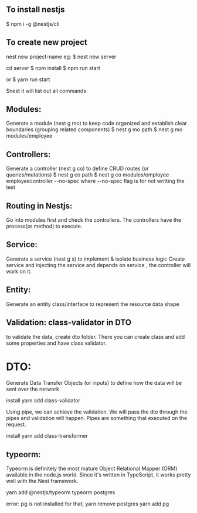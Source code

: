 ## To install nestjs

$ npm i -g @nestjs/cli

## To create new project

nest new project-name
eg: $ nest new server

cd server
$ npm install
$ npm run start

or
$ yarn run start

$nest
it will list out all commands

## Modules:

Generate a module (nest g mo) to keep code organized and establish clear boundaries (grouping related components)
$ nest g mo path
$ nest g mo modules/employee

## Controllers:

Generate a controller (nest g co) to define CRUD routes (or queries/mutations)
$ nest g co path
$ nest g co modules/employee employeecontroller --no-spec
where --no-spec flag is for not writting the test

## Routing in Nestjs:

Go into modules first and check the controllers.
The controllers have the process(or method) to execute.

## Service:

Generate a service (nest g s) to implement & isolate business logic
Create service and injecting the service and depends on service , the controller will work on it.

## Entity:

Generate an entity class/interface to represent the resource data shape

## Validation: class-validator in DTO

to validate the data, create dto folder. There you can create class and add some properties and have class validator.

# DTO:

Generate Data Transfer Objects (or inputs) to define how the data will be sent over the network

install yarn add class-validator

Using pipe, we can achieve the validation.
We will pass the dto through the pipes and validation will happen.
Pipes are something that executed on the request.

install yarn add class-transformer

## typeorm:

Typeorm is definitely the most mature Object Relational Mapper (ORM) available in the node.js world. Since it's written in TypeScript, it works pretty well with the Nest framework.

yarn add @nestjs/typeorm typeorm postgres

error: pg is not installed
for that,
yarn remove postgres
yarn add pg
